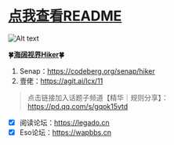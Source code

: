 # [点我查看README](https://github.com/Joemotional/Joemotion/blob/main/README.md)
![Alt text](https://github.com/Joemotional/Joemotion/blob/8458bde1449708a608e70a10b887b01882949e2b/icons/pushcover.png)

**🍀[海阔视界Hiker](https://haikuoshijie.cn/archives/fang-yuan-ying-shi-chang-jian-wen-ti)🍀**

1. Senap：https://codeberg.org/senap/hiker
2. 壹佬：https://agit.ai/lcx/11

>点击链接加入话题子频道【精华｜规则分享】：https://pd.qq.com/s/gqok15vtd

- [x] 阅读论坛：https://legado.cn
- [x] Eso论坛：https://wapbbs.cn

